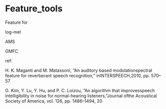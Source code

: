 # Feature_tools

Feature for 

log-mel

AMS

GMFC


ref:

H.  K.  Maganti  and  M.  Matassoni,  “An  auditory  based  modulationspectral feature for reverberant speech recognition,” inINTERSPEECH,2010, pp. 570–57

G. Kim, Y. Lu, Y. Hu, and P. C. Loizou, “An algorithm that improvesspeech  intelligibility  in  noise  for  normal-hearing  listeners,”Journal ofthe Acoustical Society of America, vol. 126, pp. 1486–1494, 20
